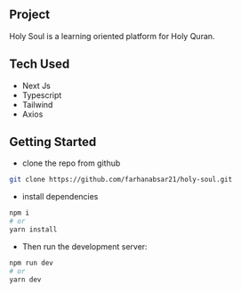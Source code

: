 ## Project

Holy Soul is a learning oriented platform for Holy Quran.

## Tech Used

- Next Js
- Typescript
- Tailwind
- Axios

## Getting Started

- clone the repo from github

```bash
git clone https://github.com/farhanabsar21/holy-soul.git
```

- install dependencies

```bash
npm i
# or
yarn install
```

- Then run the development server:

```bash
npm run dev
# or
yarn dev
```
